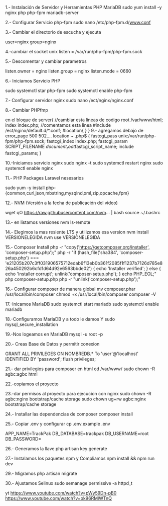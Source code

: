 
1.- Instalación de Servidor y Herramientas PHP MariaDB
sudo yum install -y nginx php php-fpm mariadb-server

2.- Configurar Servicio php-fpm
sudo nano /etc/php-fpm.d/www.conf

3.- Cambiar el directorio de escucha y ejecuta

user=nginx
group=nginx

4.-cambiar el socket unix
listen = /var/run/php-fpm/php-fpm.sock

5.- Descomentar y cambiar parametros 

listen.owner = nginx
listen.group = nginx
listen.mode = 0660

6.- Iniciamos Servicio PHP

sudo systemctl star php-fpm
sudo systemctl enable php-fpm

7.-  Configurar servidor nginx
sudo nano /ect/nginx/nginx.conf

8.- Cambiar PHPfmp

en el bloque de server{
    //cambiar esta lineas de codigo
    root  /var/www/html;
    index  index.php;
    //comentamos esta linea
    #include /ect/nginx/default.d/*.conf;
    #location{
    }
}
 9.- agregamos debajo de error_page 500 502....
location ~ \.php$ {
    fastcgi_pass unix:/var/run/php-fpm/php-fpm.sock;
    fastcgi_index index.php;
    fastcgi_param SCRIPT_FILENAME $document_root$fastcgi_script_name;
    include fastcgi_params;
}

10.-Iniciamos servicio nginx 
sudo nginx -t
sudo systemctl restart nginx
sudo systemctl enable nginx

11.- PHP Packages Laravel nesesarios

sudo yum -y install php-{common,curl,json,mbstring,mysqlnd,xml,zip,opcache,fpm}

12.- NVM (Versión a la fecha de publicación del video)

wget qO https://raw.githubusercontent.com/nvm... | bash
source ~/.bashrc

13.- en listamos versiones
nvm ls-remote 

14.- Elegimos la mas resiente LTS y utilizamos esa version
nvm install VERSIONELEGIDA
nvm use VERSIONELEGIDA

15.- Composer Install
php -r "copy('https://getcomposer.org/installer', 'composer-setup.php');"
php -r "if (hash_file('sha384', 'composer-setup.php') === 'e21205b207c3ff031906575712edab6f13eb0b361f2085f1f1237b7126d785e826a450292b6cfd1d64d92e6563bbde02') { echo 'Installer verified'; } else { echo 'Installer corrupt'; unlink('composer-setup.php'); } echo PHP_EOL;"
php composer-setup.php
php -r "unlink('composer-setup.php');"

16.- Configurar composer de manera global
mv composer.phar /usr/local/bin/composer
chmod +x /usr/local/bin/composer
composer -V

17.-Inicamos MariaDB
sudo systemctl start mariadb
sudo systemctl enable mariadb

18.-Configuramos MariaDB y a todo le damos Y
sudo mysql_secure_installation

19.-Nos logeamos en MariaDB
mysql -u root -p

20.- Creas Base de Datos y permitir conexion 

GRANT ALL PRIVILEGES ON NOMBREDB.* To 'user'@'localhost' IDENTIFIED BY 'password';
flush privileges;

21.- dar privilegios para composer en html
cd /var/www/
sudo  chown -R agbc:agbc html

22.-copiamos el proyecto

23.-dar permisos al proyecto para ejecucion con nginx
sudo chown -R agbc:nginx bootstrap/cache storage
sudo chown ug+rw agbc:nginx bootstrap/cache storage

24.- Installar las dependencias de composer
composer install

25.- Copiar .env y configurar
cp .env.example .env

APP_NAME=TrackPak
DB_DATABASE=trackpak
DB_USERNAME=root
DB_PASSWORD=

26.- Generamos la llave 
php artisan key:generate

27.- Instalamos los paquetes npm y Compliamos
npm install && npm run dev

29.- Migramos
php artisan migrate

30.- Ajustamos Selinux
sudo semanage permissive -a httpd_t
 
yt
https://www.youtube.com/watch?v=pWy59Dn-pB0
https://www.youtube.com/watch?v=ok96RMlWTnQ

